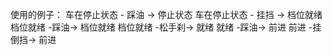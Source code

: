 使用的例子：
车在停止状态   - 踩油 -> 停止状态
车在停止状态   - 挂挡 -> 档位就绪
档位就绪 -踩油-> 档位就绪
档位就绪 -松手刹-> 就绪
就绪 -踩油-> 前进
前进 -挂倒挡-> 前进